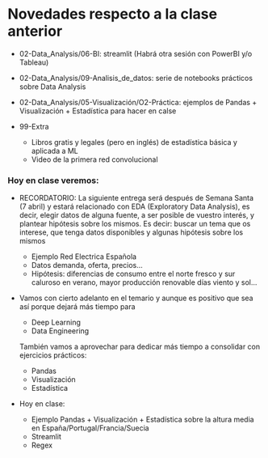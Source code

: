 # Novedades respecto a la clase anterior



* 02-Data_Analysis/06-BI: streamlit (Habrá otra sesión con PowerBI y/o Tableau)

* 02-Data_Analysis/09-Analisis_de_datos: serie de notebooks prácticos sobre Data Analysis

* 02-Data_Analysis/05-Visualización/O2-Práctica: ejemplos de Pandas + Visualización + Estadística para hacer en calse

* 99-Extra

  * Libros gratis y legales (pero en inglés) de estadística básica y aplicada a ML
  * Video de la primera red convolucional

### Hoy en clase veremos:



* RECORDATORIO: La siguiente entrega será después de Semana Santa (7 abril) y estará relacionado con EDA (Exploratory Data Analysis), es decir, elegir datos de alguna fuente, a ser posible de vuestro interés, y plantear hipótesis sobre los mismos. Es decir: buscar un tema que os interese, que tenga datos disponibles y algunas hipótesis sobre los mismos

  * Ejemplo Red Electrica Española
  * Datos demanda, oferta, precios...
  * Hipótesis: diferencias de consumo entre el norte fresco y sur caluroso en verano, mayor producción renovable días viento y sol...


* Vamos con cierto adelanto en el temario y aunque es positivo que sea así porque dejará más tiempo para 

  * Deep Learning
  * Data Engineering

  También vamos a aprovechar para dedicar más tiempo a consolidar con ejercicios prácticos:

  * Pandas
  * Visualización
  * Estadística 


* Hoy en clase: 
  * Ejemplo Pandas + Visualización + Estadística sobre la altura media en España/Portugal/Francia/Suecia 
  * Streamlit
  * Regex

